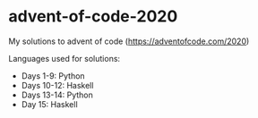 # advent-of-code-2020

My solutions to advent of code (https://adventofcode.com/2020)

Languages used for solutions:
* Days 1-9: Python
* Days 10-12: Haskell
* Days 13-14: Python
* Day 15: Haskell

